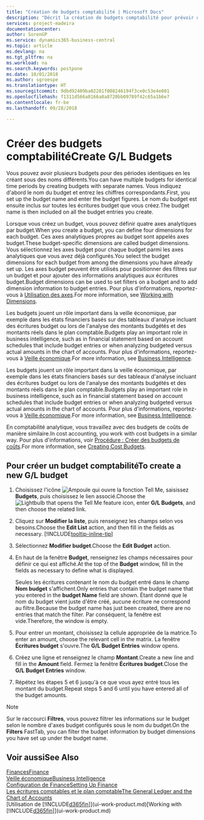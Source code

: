 ```yaml
---
title: "Création de budgets comptabilité | Microsoft Docs"
description: "Décrit la création de budgets comptabilité pour prévoir différentes activités financières et affecter des axes analytiques à des fins de veille économique."
services: project-madeira
documentationcenter: 
author: SorenGP
ms.service: dynamics365-business-central
ms.topic: article
ms.devlang: na
ms.tgt_pltfrm: na
ms.workload: na
ms.search.keywords: postpone
ms.date: 10/01/2018
ms.author: sgroespe
ms.translationtype: HT
ms.sourcegitcommit: 9dbd92409ba02281f008246194f3ce0c53e4e001
ms.openlocfilehash: f1311d566a8166a8a8720bb09789f42c65a1b6e7
ms.contentlocale: fr-be
ms.lasthandoff: 09/28/2018

---
```

# <a name="create-gl-budgets"></a><span data-ttu-id="1200e-103">Créer des budgets comptabilité</span><span class="sxs-lookup"><span data-stu-id="1200e-103">Create G/L Budgets</span></span>
<span data-ttu-id="1200e-104">Vous pouvez avoir plusieurs budgets pour des périodes identiques en les créant sous des noms différents.</span><span class="sxs-lookup"><span data-stu-id="1200e-104">You can have multiple budgets for identical time periods by creating budgets with separate names.</span></span> <span data-ttu-id="1200e-105">Vous indiquez d'abord le nom du budget et entrez les chiffres correspondants.</span><span class="sxs-lookup"><span data-stu-id="1200e-105">First, you set up the budget name and enter the budget figures.</span></span> <span data-ttu-id="1200e-106">Le nom du budget est ensuite inclus sur toutes les écritures budget que vous créez.</span><span class="sxs-lookup"><span data-stu-id="1200e-106">The budget name is then included on all the budget entries you create.</span></span>  

 <span data-ttu-id="1200e-107">Lorsque vous créez un budget, vous pouvez définir quatre axes analytiques par budget.</span><span class="sxs-lookup"><span data-stu-id="1200e-107">When you create a budget, you can define four dimensions for each budget.</span></span> <span data-ttu-id="1200e-108">Ces axes analytiques propres au budget sont appelés axes budget.</span><span class="sxs-lookup"><span data-stu-id="1200e-108">These budget-specific dimensions are called budget dimensions.</span></span> <span data-ttu-id="1200e-109">Vous sélectionnez les axes budget pour chaque budget parmi les axes analytiques que vous avez déjà configurés.</span><span class="sxs-lookup"><span data-stu-id="1200e-109">You select the budget dimensions for each budget from among the dimensions you have already set up.</span></span> <span data-ttu-id="1200e-110">Les axes budget peuvent être utilisés pour positionner des filtres sur un budget et pour ajouter des informations analytiques aux écritures budget.</span><span class="sxs-lookup"><span data-stu-id="1200e-110">Budget dimensions can be used to set filters on a budget and to add dimension information to budget entries.</span></span> <span data-ttu-id="1200e-111">Pour plus d'informations, reportez-vous à [Utilisation des axes](finance-dimensions.md).</span><span class="sxs-lookup"><span data-stu-id="1200e-111">For more information, see [Working with Dimensions](finance-dimensions.md).</span></span>

 <span data-ttu-id="1200e-112">Les budgets jouent un rôle important dans la veille économique, par exemple dans les états financiers basés sur des tableaux d'analyse incluant des écritures budget ou lors de l'analyse des montants budgétés et des montants réels dans le plan comptable.</span><span class="sxs-lookup"><span data-stu-id="1200e-112">Budgets play an important role in business intelligence, such as in financial statement based on account schedules that include budget entries or when analyzing budgeted versus actual amounts in the chart of accounts.</span></span> <span data-ttu-id="1200e-113">Pour plus d'informations, reportez-vous à [Veille économique](bi.md).</span><span class="sxs-lookup"><span data-stu-id="1200e-113">For more information, see [Business Intelligence](bi.md).</span></span>

 <span data-ttu-id="1200e-114">Les budgets jouent un rôle important dans la veille économique, par exemple dans les états financiers basés sur des tableaux d'analyse incluant des écritures budget ou lors de l'analyse des montants budgétés et des montants réels dans le plan comptable.</span><span class="sxs-lookup"><span data-stu-id="1200e-114">Budgets play an important role in business intelligence, such as in financial statement based on account schedules that include budget entries or when analyzing budgeted versus actual amounts in the chart of accounts.</span></span> <span data-ttu-id="1200e-115">Pour plus d'informations, reportez-vous à [Veille économique](bi.md).</span><span class="sxs-lookup"><span data-stu-id="1200e-115">For more information, see [Business Intelligence](bi.md).</span></span>

<span data-ttu-id="1200e-116">En comptabilité analytique, vous travaillez avec des budgets de coûts de manière similaire.</span><span class="sxs-lookup"><span data-stu-id="1200e-116">In cost accounting, you work with cost budgets in a similar way.</span></span> <span data-ttu-id="1200e-117">Pour plus d'informations, voir [Procédure : Créer des budgets de coûts](finance-create-cost-budgets.md).</span><span class="sxs-lookup"><span data-stu-id="1200e-117">For more information, see [Creating Cost Budgets](finance-create-cost-budgets.md).</span></span>    

## <a name="to-create-a-new-gl-budget"></a><span data-ttu-id="1200e-118">Pour créer un budget comptabilité</span><span class="sxs-lookup"><span data-stu-id="1200e-118">To create a new G/L budget</span></span>  
1. <span data-ttu-id="1200e-119">Choisissez l'icône ![Ampoule qui ouvre la fonction Tell Me](media/ui-search/search_small.png "Dites-moi ce que vous voulez faire"), saisissez **Budgets**, puis choisissez le lien associé.</span><span class="sxs-lookup"><span data-stu-id="1200e-119">Choose the ![Lightbulb that opens the Tell Me feature](media/ui-search/search_small.png "Tell me what you want to do") icon, enter **G/L Budgets**, and then choose the related link.</span></span>  
2. <span data-ttu-id="1200e-120">Cliquez sur **Modifier la liste**, puis renseignez les champs selon vos besoins.</span><span class="sxs-lookup"><span data-stu-id="1200e-120">Choose the **Edit List** action, and then fill in the fields as necessary.</span></span> [!INCLUDE[tooltip-inline-tip](includes/tooltip-inline-tip_md.md)]  
3. <span data-ttu-id="1200e-121">Sélectionnez **Modifier budget**.</span><span class="sxs-lookup"><span data-stu-id="1200e-121">Choose the **Edit Budget** action.</span></span>
4. <span data-ttu-id="1200e-122">En haut de la fenêtre **Budget**, renseignez les champs nécessaires pour définir ce qui est affiché.</span><span class="sxs-lookup"><span data-stu-id="1200e-122">At the top of the **Budget** window, fill in the fields as necessary to define what is displayed.</span></span>  

    <span data-ttu-id="1200e-123">Seules les écritures contenant le nom du budget entré dans le champ **Nom budget** s'affichent.</span><span class="sxs-lookup"><span data-stu-id="1200e-123">Only entries that contain the budget name that you entered in the **budget Name** field are shown.</span></span> <span data-ttu-id="1200e-124">Étant donné que le nom du budget vient juste d'être créé, aucune écriture ne correspond au filtre.</span><span class="sxs-lookup"><span data-stu-id="1200e-124">Because the budget name has just been created, there are no entries that match the filter.</span></span> <span data-ttu-id="1200e-125">Par conséquent, la fenêtre est vide.</span><span class="sxs-lookup"><span data-stu-id="1200e-125">Therefore, the window is empty.</span></span>  
5. <span data-ttu-id="1200e-126">Pour entrer un montant, choisissez la cellule appropriée de la matrice.</span><span class="sxs-lookup"><span data-stu-id="1200e-126">To enter an amount, choose the relevant cell in the matrix.</span></span> <span data-ttu-id="1200e-127">La fenêtre **Écritures budget** s'ouvre.</span><span class="sxs-lookup"><span data-stu-id="1200e-127">The **G/L Budget Entries** window opens.</span></span>  
6. <span data-ttu-id="1200e-128">Créez une ligne et renseignez le champ **Montant**.</span><span class="sxs-lookup"><span data-stu-id="1200e-128">Create a new line and fill in the **Amount** field.</span></span> <span data-ttu-id="1200e-129">Fermez la fenêtre **Écritures budget**.</span><span class="sxs-lookup"><span data-stu-id="1200e-129">Close the **G/L Budget Entries** window.</span></span>  
7. <span data-ttu-id="1200e-130">Répétez les étapes 5 et 6 jusqu'à ce que vous ayez entré tous les montant du budget.</span><span class="sxs-lookup"><span data-stu-id="1200e-130">Repeat steps 5 and 6 until you have entered all of the budget amounts.</span></span>  

> [!NOTE]  
>  <span data-ttu-id="1200e-131">Sur le raccourci **Filtres**, vous pouvez filtrer les informations sur le budget selon le nombre d'axes budget configurés sous le nom du budget.</span><span class="sxs-lookup"><span data-stu-id="1200e-131">On the **Filters** FastTab, you can filter the budget information by budget dimensions you have set up under the budget name.</span></span>   

## <a name="see-also"></a><span data-ttu-id="1200e-132">Voir aussi</span><span class="sxs-lookup"><span data-stu-id="1200e-132">See Also</span></span>
[<span data-ttu-id="1200e-133">Finances</span><span class="sxs-lookup"><span data-stu-id="1200e-133">Finance</span></span>](finance.md)  
[<span data-ttu-id="1200e-134">Veille économique</span><span class="sxs-lookup"><span data-stu-id="1200e-134">Business Intelligence</span></span>](bi.md)  
[<span data-ttu-id="1200e-135">Configuration de Finance</span><span class="sxs-lookup"><span data-stu-id="1200e-135">Setting Up Finance</span></span>](finance-setup-finance.md)  
[<span data-ttu-id="1200e-136">Les écritures comptables et le plan comptable</span><span class="sxs-lookup"><span data-stu-id="1200e-136">The General Ledger and the Chart of Accounts</span></span>](finance-general-ledger.md)  
<span data-ttu-id="1200e-137">[Utilisation de [!INCLUDE[d365fin](includes/d365fin_md.md)]](ui-work-product.md)</span><span class="sxs-lookup"><span data-stu-id="1200e-137">[Working with [!INCLUDE[d365fin](includes/d365fin_md.md)]](ui-work-product.md)</span></span>  

